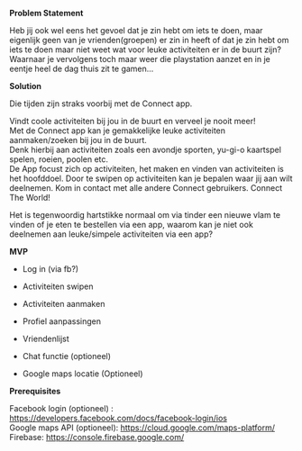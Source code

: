 **Problem Statement**  

Heb jij ook wel eens het gevoel dat je zin hebt om iets te doen, maar eigenlijk geen van je vrienden(groepen) er zin in heeft of dat je zin hebt om iets te doen maar niet weet wat voor leuke activiteiten er in de buurt zijn? Waarnaar je vervolgens toch maar weer die playstation aanzet en in je eentje heel de dag thuis zit te gamen...

**Solution**  

Die tijden zijn straks voorbij met de Connect app.  

Vindt coole activiteiten bij jou in de buurt en verveel je nooit meer!  
Met de Connect app kan je gemakkelijke leuke activiteiten aanmaken/zoeken bij jou in de buurt.  
Denk hierbij aan activiteiten zoals een avondje sporten, yu-gi-o kaartspel spelen, roeien, poolen etc.  
De App focust zich op activiteiten, het maken en vinden van activiteiten is het hoofddoel. Door te swipen op activiteiten kan je bepalen waar jij aan wilt deelnemen. Kom in contact met alle andere Connect gebruikers. Connect The World! 

Het is tegenwoordig hartstikke normaal om via tinder een nieuwe vlam te vinden of je eten te bestellen via een app, waarom kan je niet ook deelnemen aan leuke/simpele activiteiten via een app? 

**MVP**  

- Log in (via fb?)  
- Activiteiten swipen 
- Activiteiten aanmaken
- Profiel aanpassingen
- Vriendenlijst

- Chat functie (optioneel)
- Google maps locatie (Optioneel)

**Prerequisites**  

Facebook login (optioneel) : https://developers.facebook.com/docs/facebook-login/ios  
Google maps API (optioneel):  https://cloud.google.com/maps-platform/  
Firebase: https://console.firebase.google.com/  
